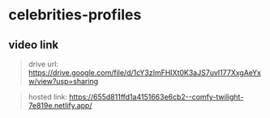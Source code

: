 # celebrities-profiles
## video link
>drive url: https://drive.google.com/file/d/1cY3zImFHIXt0K3aJS7uvI177XxgAeYxw/view?usp=sharing

>hosted link: https://655d811ffd1a4151663e6cb2--comfy-twilight-7e819e.netlify.app/
